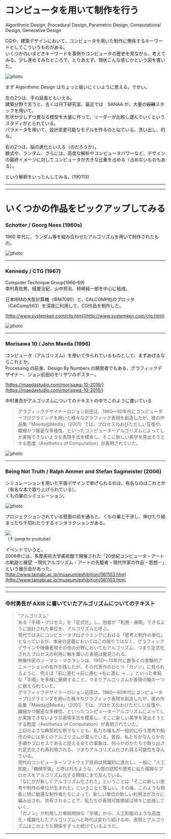# コンピュータを用いて制作を行う  


Algorithmic Design, Procedural Design, Parametric Design, Computational Design, Generative Design  

CGや、建築デザインにおいて、コンピュータを用いた制作に関係するキーワードとしてこういうものがある。  
いくつかのいまどきキーワードを事例やコンピュータの歴史を見ながら、考えてみる。少し進めてみたところで、とりあえず、現状こんな感じかという図を書いた。  

![photo](photo-ref/Keyword.jpg)  

まず Algorithmic Design はちょっと扱いにくいように思える。でかい。  

左の2つは、手の延長ともいえる。  
建築分野で言うと、古くは丹下研究室、最近では　SANAA が、大量の~~奴隷~~スタッフを用いて、  
形状が少しずつ異なる模型を大量に作って、リーダーが比較し選んでいくというスタディがとられている。  
パラメータを用いて、設計変更可能なモデルを作るのと似ている。洗い出し、的な。  


右の2つは、脳の進化といえる（のだろうか）。  
数式や、ランダム、さらには、高度な解析やコンピュータパワーなど、デザインの最終イメージに対してコンピュータが大きな比重を占める（占めないものもある）。  

という解釈をいったんしてみる。(190113)  


---  

---  


# いくつかの作品をピックアップしてみる  


### Schotter / Georg Nees (1960s)  

1960 年代に、ランダム等を組み合わせたアルゴリズムを用いて制作されたもの。  

![photo](photo-ref/Schotter.jpg)  


---  


### Kennedy / CTG (1967)  

Computer Technique Group(1966-69)  
幸村真佐男、槌屋治紀、山中邦夫、柿崎純一郎を中心に結成。  

日本IBMの大型計算機（IBM7090）と、CALCOMP社のプロッタ（CalComp563）を深夜に利用して、CG作品を制作した。  

[http://www.systemken.com/ctg.html](http://www.systemken.com/ctg.html)  

![photo](photo-ref/Kennedy.jpg)  


---  


### Morisawa 10 / John Maeda (1996)  

コンピュータ（アルゴリズム）を用いて作られているものとして、まずあげるならこれとか。  
Processing の前身、Design By Numbers の開発者でもある、グラフィックデザイナー、ジョン前田のモリサワのポスター。  

[https://maedastudio.com/morisawa-10-2016/](https://maedastudio.com/morisawa-10-2016/)  

中村勇吾がアルゴリズムについてのテキストの中でこのように書いている  
>グラフィックデザイナーのジョン前田は、1980～90年代にコンピュータープログラミングを用いた様々なグラフィック表現を創造したが、彼の作品集「Maeda@Media」（2001）では、プロセスのおびただしい反復や、繊細かつ厳密な多様性、といったコンピューターアルゴリズムによってしか実施できないような表現手法を模索し、そこに新しい美学を見出そうとする態度（Aesthetics of Computation）が表明されていた。  

![photo](photo-ref/Morisawa-2.jpg)  


---  


### Being Not Truth / Ralph Ammer and Stefan Sagmeister (2006)  

シミュレーションを用いた平面デザインで挙げられるのは、有名なのはこれとか（有名な本で取り上げられている）。  
くもの巣のシミュレーション。  

![photo](photo-ref/Being-Not-Truth.jpg)  

プロジェクションされている壁面の前を通ると、くもの巣と干渉し、伸びたり絡まったり千切れたりするインタラクションがある。  

[![](https://img.youtube.com/vi/U--PIzSuOv8/0.jpg)](https://www.youtube.com/watch?v=U--PIzSuOv8)  
（↑ jump to youtube）  



イベントでいうと、  
2006年には、多摩美術大学美術館で開催された「20世紀コンピュータ・アートの軌跡と展望 －現代アルゴリズム・アートの先駆者・現代作家の作品・思想－」という展示会があった。  
[http://www.tamabi.ac.jp/museum/exhibition/061103.htm](http://www.tamabi.ac.jp/museum/exhibition/061103.htm)  


---  

---


### 中村勇吾が AXIS に書いていたアルゴリズムについてのテキスト  

>"アルゴリズム”  
ある「手順・プロセス」を「定式化」し、他者が「利用・展開」できるように設計された単位を、アルゴリズムと呼ぶ。  
現代では主にコンピュータプログラミングにおける「思考と制作の単位」となっているが、本来の定義においてはこの限りではなく、グラフィックデザインや映像表現その他の分野においてもアルゴリズム、つまり定式化されたプロセスの利用に軸を置いた表現は散見される。  
映像作家のノーマン・マクラレンは、1950～70年代に数多くの実験的アニメーションの名作を残したが、その代表作のひとつ「カノン」に見られるように、例えば「前に進む→前に進む→右に進む → …」といった単純な「手順」を多様に展開すること、つまりアルゴリズムが表現の軸の一つに据えられていた。  
グラフィックデザイナーのジョン前田は、1980～90年代にコンピュータープログラミングを用いた様々なグラフィック表現を創造したが、彼の作品集「Maeda@Media」（2001）では、プロセスのおびただしい反復や、繊細かつ厳密な多様性、といったコンピューターアルゴリズムによってしか実施できないような表現手法を模索し、そこに新しい美学を見出そうとする態度（Aesthetics of Computation）が表明されていた。  
上記のような典型的な例でなくとも、私たち誰もが一般的に行う思考や制作の中には多くのアルゴリズムが潜んでいる。普段、私たちがなんらかの手順やプロセスであると捉える全ての事象は、何らかのかたちで取り出され定式化され再利用される、つまりアルゴリズム化され得る可能性を孕んでいる。  
現代のコンピューターソフトウェア技術は飛躍的に進化し、一般に「人工知能」「機械学習」と呼ばれるような、人間の認知や思考に似た複雑なプロセスをアルゴリズム化する領域にまで及んでいる。  
「なにかが新しくアルゴリズム化された」ということは「そこに新しい思考や制作の単位が生まれた」ということと等しい。その後、このような現象に特に敏感な制作者たちによって、新しい単位の新しい利用法が次々に編み出され、共有されることで、私たちの表現可能領域は徐々に拡張していく。  
「カノン」が利用した単純明快な「手順」から、人工知能のような高度化・複雑化したアルゴリズムへと時代は変わり続ける中、表現とアルゴリズムはこのような関係をずっと続けているようだ。


---  
